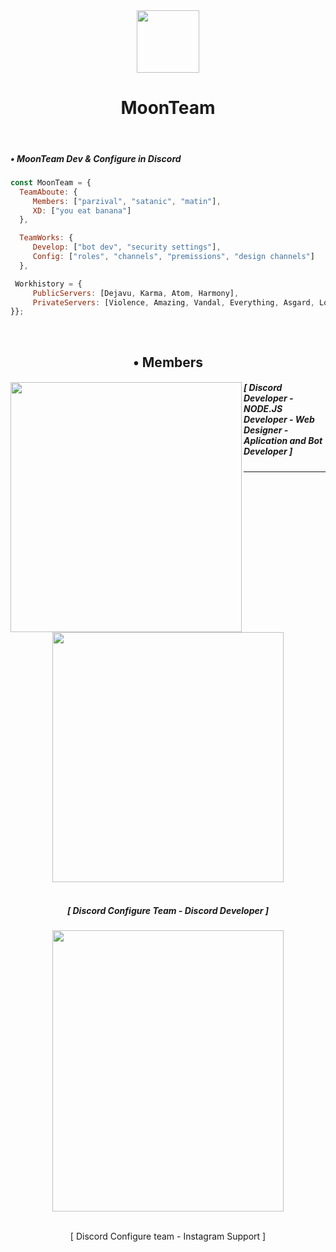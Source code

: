 
<div align="center">
<img src="https://cdn.discordapp.com/attachments/862717041152229426/982772600109420554/moon.png" align="center" height="100" width="100" /></br>
<h1>MoonTeam</h1>
</div></br>


<div align="left">
  <h5>• MoonTeam Dev & Configure in Discord</h5>
  
  ```js
  const MoonTeam = {
    TeamAboute: {
       Members: ["parzival", "satanic", "matin"],
       XD: ["you eat banana"]
    },
  
    TeamWorks: {
       Develop: ["bot dev", "security settings"],
       Config: ["roles", "channels", "premissions", "design channels"]
    },
  
   Workhistory = {
       PublicServers: [Dejavu, Karma, Atom, Harmony],
       PrivateServers: [Violence, Amazing, Vandal, Everything, Asgard, Lollipop]
  }};
  
  ```
</div></br>

<h2 align="center">• Members</h2>

<div align="center">
<img src="https://cdn.discordapp.com/attachments/862717041152229426/982804644629712946/abol.jpg" align="left" height="400" width="370" />
<h5 align="left">[ Discord Developer - NODE.JS Developer - Web Designer - Aplication and Bot Developer ]</h5>
</div>

-----

<div align="center">
<img src="https://cdn.discordapp.com/attachments/862717041152229426/982804760358948874/mehdi.jpg" height="400" width="370" /></br></br>
<h5>[ Discord Configure Team - Discord Developer ]</h5>
</div>



<div align="center">
<img src="https://cdn.discordapp.com/attachments/862717041152229426/982804981465882674/matin.jpg" align="center" height="450" width="370" /></br></br>

<p>[ Discord Configure team - Instagram Support ]</p>
</div></br>
